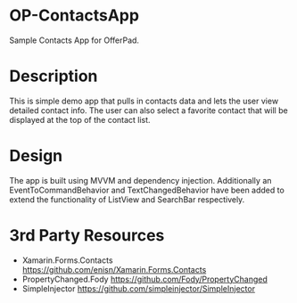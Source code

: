 # OP-ContactsApp
Sample Contacts App for OfferPad.

# Description
This is simple demo app that pulls in contacts data and lets the user view detailed contact info. The user can also select a favorite contact that will be displayed at the top of the contact list.

# Design
The app is built using MVVM and dependency injection. Additionally an EventToCommandBehavior and TextChangedBehavior have been added to extend the functionality of ListView and SearchBar respectively.

# 3rd Party Resources
+ Xamarin.Forms.Contacts https://github.com/enisn/Xamarin.Forms.Contacts
+ PropertyChanged.Fody https://github.com/Fody/PropertyChanged
+ SimpleInjector https://github.com/simpleinjector/SimpleInjector

